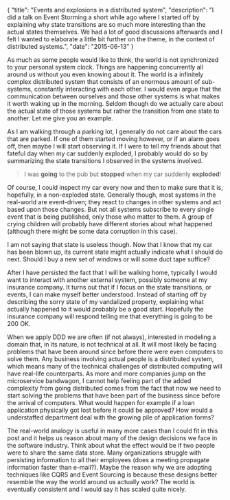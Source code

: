{
	"title": "Events and explosions in a distributed system",
	"description": "I did a talk on Event Storming a short while ago where I started off by explaining why state transitions are so much more interesting than the actual states themselves. We had a lot of good discussions afterwards and I felt I wanted to elaborate a little bit further on the theme, in the context of distributed systems.",
	"date": "2015-06-13"
}

As much as some people would like to think, the world is not synchronized to your personal system clock. Things are happening concurrently all around us without you even knowing about it. The world is a infinitely complex distributed system that consists of an enormous amount of sub-systems, constantly interacting with each other. I would even argue that the communication between ourselves and those other systems is what makes it worth waking up in the morning. Seldom though do we actually care about the actual state of those systems but rather the transition from one state to another. Let me give you an example.

As I am walking through a parking lot, I generally do not care about the cars that are parked. If one of them started moving however, or if an alarm goes off, then maybe I will start observing it. If I were to tell my friends about that fateful day when my car suddenly exploded, I probably would do so by summarizing the state transitions I observed in the systems involved. 

> I was **going** to the pub but **stopped** when my car suddenly **exploded**!

Of course, I could inspect my car every now and then to make sure that it is, hopefully, in a non-exploded state. Generally though, most systems in the real-world are event-driven; they react to changes in other systems and act based upon those changes. But not all systems subscribe to every single event that is being published, only those who matter to them. A group of crying children will probably have different stories about what happened (although there might be some data corruption in this case).

I am not saying that state is useless though. Now that I know that my car has been blown up, its current state might actually indicate what I should do next. Should I buy a new set of windows or will some duct tape suffice?

After I have persisted the fact that I will be walking home, typically I would want to interact with another external system, possibly someone at my insurance company. It turns out that if I focus on the state transitions, or events, I can make myself better understood. Instead of starting off by describing the sorry state of my vandalized property, explaining what actually happened to it would probably be a good start. Hopefully the insurance company will respond telling me that everything is going to be 200 OK. 

When we apply DDD we are often (if not always), interested in modeling a domain that, in its nature, is not technical at all. It will most likely be facing problems that have been around since before there were even computers to solve them. Any business involving actual people is a distributed system, which means many of the technical challenges of distributed computing will have real-life counterparts. As more and more companies jump on the microservice bandwagon, I cannot help feeling part of the added complexity from going distributed comes from the fact that now we need to start solving the problems that have been part of the business since before the arrival of computers. What would happen for example if a loan application physically got lost before it could be approved? How would a understaffed department deal with the growing pile of application forms? 

The real-world analogy is useful in many more cases than I could fit in this post and it helps us reason about many of the design decisions we face in the software industry. Think about what the effect would be if two people were to share the same data store. Many organizations struggle with persisting information to all their employees (does a meeting propagate information faster than e-mail?). Maybe the reason why we are adopting techniques like CQRS and Event Sourcing is because these designs better resemble the way the world around us actually work? The world is eventually consistent and I would say it has scaled quite nicely. 
